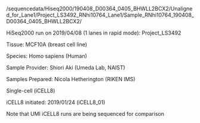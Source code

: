 /sequencedata/Hiseq2000/190408_D00364_0405_BHWLL2BCX2/Unaligned_for_Lane1/Project_LS3492_RNhi10764_Lane1/Sample_RNhi10764_190408_D00364_0405_BHWLL2BCX2/

HiSeq2000 run on 2019/04/08 (1 lanes in rapid mode): Project_LS3492

Tissue: MCF10A (breast cell line)

Species: Homo sapiens (Human)

Sample Provider: Shiori Aki (Umeda Lab, NAIST)

Samples Prepared: Nicola Hetherington (RIKEN IMS)

Single-cell (iCELL8)

iCELL8 initiated: 
    2019/01/24 (iCELL8_01)

Note that UMI iCELL8 runs are being sequenced for comparison
